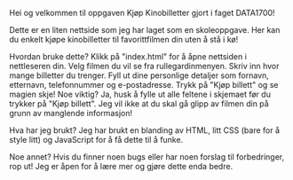 Hei og velkommen til oppgaven Kjøp Kinobilletter gjort i faget DATA1700!

Dette er en liten nettside som jeg har laget som en skoleoppgave. Her kan du enkelt kjøpe kinobilletter til favorittfilmen din uten å stå i kø!

Hvordan bruke dette?
Klikk på "index.html" for å åpne nettsiden i nettleseren din.
Velg filmen du vil se fra rullegardinmenyen.
Skriv inn hvor mange billetter du trenger.
Fyll ut dine personlige detaljer som fornavn, etternavn, telefonnummer og e-postadresse.
Trykk på "Kjøp billett" og se magien skje!
Noe viktig?
Ja, husk å fylle ut alle feltene i skjemaet før du trykker på "Kjøp billett". Jeg vil ikke at du skal gå glipp av filmen din på grunn av manglende informasjon!

Hva har jeg brukt?
Jeg har brukt en blanding av HTML, litt CSS (bare for å style litt) og JavaScript for å få dette til å funke.

Noe annet?
Hvis du finner noen bugs eller har noen forslag til forbedringer, rop ut! Jeg er åpen for å lære mer og gjøre dette enda bedre.
